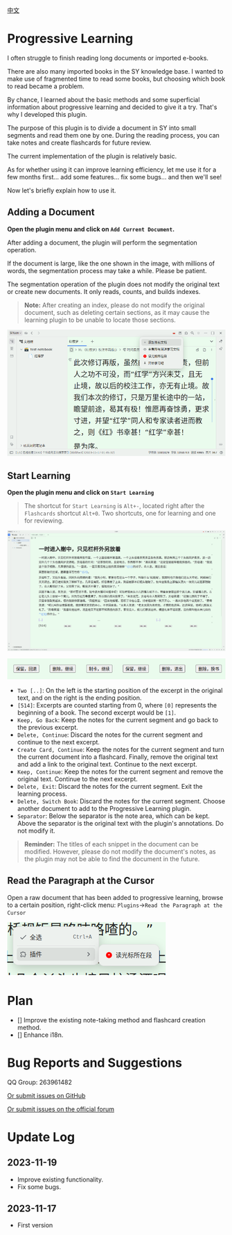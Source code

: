 [中文](https://github.com/IAliceBobI/sy-progressive-plugin/blob/main/README_zh_CN.md)

# Progressive Learning

I often struggle to finish reading long documents or imported e-books.

There are also many imported books in the SY knowledge base. I wanted to make use of fragmented time to read some books, but choosing which book to read became a problem.

By chance, I learned about the basic methods and some superficial information about progressive learning and decided to give it a try. That's why I developed this plugin.

The purpose of this plugin is to divide a document in SY into small segments and read them one by one. During the reading process, you can take notes and create flashcards for future review.

The current implementation of the plugin is relatively basic.

As for whether using it can improve learning efficiency, let me use it for a few months first... add some features... fix some bugs... and then we'll see!

Now let's briefly explain how to use it.

## Adding a Document

**Open the plugin menu and click on `Add Current Document`.**

After adding a document, the plugin will perform the segmentation operation.

If the document is large, like the one shown in the image, with millions of words, the segmentation process may take a while. Please be patient.

The segmentation operation of the plugin does not modify the original text or create new documents. It only reads, counts, and builds indexes.

> **Note:** After creating an index, please do not modify the original document, such as deleting certain sections, as it may cause the learning plugin to be unable to locate those sections.

![Alt text](assets/addDoc.png)

## Start Learning

**Open the plugin menu and click on `Start Learning`**

> The shortcut for `Start Learning` is `Alt+-`, located right after the `Flashcards` shortcut `Alt+0`. Two shortcuts, one for learning and one for reviewing.

![Alt text](assets/reading.png)

![Alt text](assets/buttons.png)

* `Two [..]`: On the left is the starting position of the excerpt in the original text, and on the right is the ending position.
* `[514]`: Excerpts are counted starting from 0, where `[0]` represents the beginning of a book. The second excerpt would be `[1]`.
* `Keep, Go Back`: Keep the notes for the current segment and go back to the previous excerpt.
* `Delete, Continue`: Discard the notes for the current segment and continue to the next excerpt.
* `Create Card, Continue`: Keep the notes for the current segment and turn the current document into a flashcard. Finally, remove the original text and add a link to the original text. Continue to the next excerpt.
* `Keep, Continue`: Keep the notes for the current segment and remove the original text. Continue to the next excerpt.
* `Delete, Exit`: Discard the notes for the current segment. Exit the learning process.
* `Delete, Switch Book`: Discard the notes for the current segment. Choose another document to add to the Progressive Learning plugin.
* `Separator`: Below the separator is the note area, which can be kept. Above the separator is the original text with the plugin's annotations. Do not modify it.

> **Reminder:** The titles of each snippet in the document can be modified. However, please do not modify the document's notes, as the plugin may not be able to find the document in the future.

## Read the Paragraph at the Cursor

Open a raw document that has been added to progressive learning, browse to a certain position, right-click menu: `Plugins`->`Read the Paragraph at the Cursor`

![Alt text](assets/rightClickMenu.png)

# Plan

- [] Improve the existing note-taking method and flashcard creation method.
- [] Enhance i18n.

# Bug Reports and Suggestions

QQ Group: 263961482

[Or submit issues on GitHub](https://github.com/IAliceBobI/sy-progressive-plugin/issues)

[Or submit issues on the official forum](https://ld246.com/tag/siyuan)

# Update Log

## 2023-11-19

* Improve existing functionality.
* Fix some bugs.

## 2023-11-17

* First version